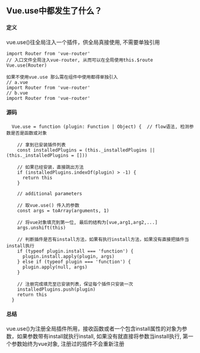 ## Vue.use中都发生了什么？

#### 定义

vue.use()往全局注入一个插件，供全局真接使用, 不需要单独引用

```
import Router from 'vue-router'
// 入口文件全局注入vue-router, 从而可以在全局使用this.$route
Vue.use(Router)

如果不使用vue.use 那么需在组件中使用都得单独引入
// a.vue
import Router from 'vue-router'
// b.vue
import Router from 'vue-router'
```

#### 源码

```
  Vue.use = function (plugin: Function | Object) {  // flow语法, 检测参数是否是函数或对象
  
    // 拿到已安装插件列表
    const installedPlugins = (this._installedPlugins || (this._installedPlugins = []))
    
    // 如果已经安装，直接跳出方法
    if (installedPlugins.indexOf(plugin) > -1) {
      return this
    }

    // additional parameters
    
    // 取vue.use() 传入的参数
    const args = toArray(arguments, 1)
    
    // 将vue对象填充到第一位, 最后的结构为[vue,arg1,arg2,...]
    args.unshift(this)
    
    // 判断插件是否有install方法，如果有执行install方法，如果没有直接把插件当install执行
    if (typeof plugin.install === 'function') {
      plugin.install.apply(plugin, args)
    } else if (typeof plugin === 'function') {
      plugin.apply(null, args)
    }
    
    // 注册完成填充至已安装列表，保证每个插件只安装一次
    installedPlugins.push(plugin)
    return this
  }
```

#### 总结

vue.use()为注册全局插件所用，接收函数或者一个包含install属性的对象为参数，如果参数带有install就执行install, 如果没有就直接将参数当install执行, 第一个参数始终为vue对象, 注册过的插件不会重新注册


